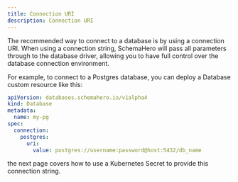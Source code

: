 ```yaml
---
title: Connection URI
description: Connection URI
---
```


The recommended way to connect to a database is by using a connection URI. When using a connection string, SchemaHero will pass all parameters through to the database driver, allowing you to have full control over the database connection environment.

For example, to connect to a Postgres database, you can deploy a Database custom resource like this:

```yaml
apiVersion: databases.schemahero.io/v1alpha4
kind: Database
metadata:
  name: my-pg
spec:
  connection:
    postgres:
      uri:
        value: postgres://username:password@host:5432/db_name
```

the next page covers how to use a Kubernetes Secret to provide this connection string.

